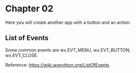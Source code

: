 # Chapter 02

Here you will create another app with a button and an action.


## List of Events

Some common events are wx.EVT_MENU, wx.EVT_BUTTON, wx.EVT_CLOSE. 

Reference: https://wiki.wxpython.org/ListOfEvents